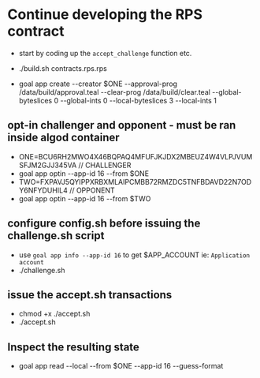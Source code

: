 # Continue developing the RPS contract

- start by coding up the `accept_challenge` function etc.

- ./build.sh contracts.rps.rps

- goal app create --creator $ONE --approval-prog /data/build/approval.teal --clear-prog /data/build/clear.teal --global-byteslices 0 --global-ints 0 --local-byteslices 3 --local-ints 1

## opt-in challenger and opponent - must be ran inside algod container

- ONE=BCU6RH2MWO4X46BQPAQ4MFUFJKJDX2MBEUZ4W4VLPJVUMSFJM2GJJ345VA // CHALLENGER
- goal app optin --app-id 16 --from $ONE
- TWO=FXPAVJ5QYIPPXRBXMLAIPCMBB72RMZDC5TNFBDAVD22N7ODY6NFYDUHIL4 // OPPONENT
- goal app optin --app-id 16 --from $TWO

## configure config.sh before issuing the challenge.sh script

- use `goal app info --app-id 16` to get $APP_ACCOUNT ie: `Application account`
- ./challenge.sh

## issue the accept.sh transactions

- chmod +x ./accept.sh
- ./accept.sh

## Inspect the resulting state

- goal app read --local --from $ONE --app-id 16 --guess-format
